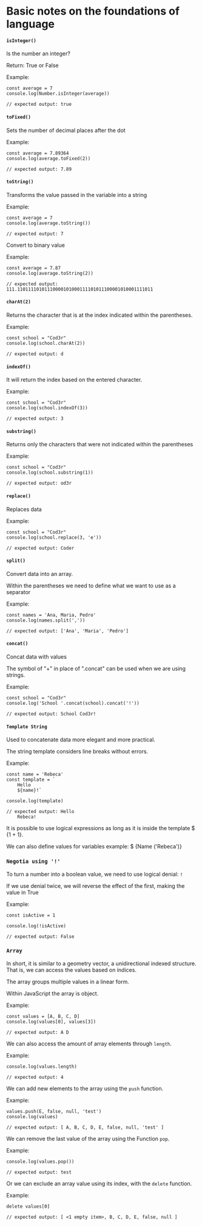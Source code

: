 # Basic notes on the foundations of language

#### `isInteger()`
Is the number an integer?

Return: True or False

Example:
```
const average = 7
console.log(Number.isInteger(average))

// expected output: true
```

#### `toFixed()`
Sets the number of decimal places after the dot

Example:
```
const average = 7.89364
console.log(average.toFixed(2))

// expected output: 7.89
```

#### `toString()`
Transforms the value passed in the variable into a string

Example:
```
const average = 7
console.log(average.toString())

// expected output: 7
```

Convert to binary value

Example:
```
const average = 7.87
console.log(average.toString(2))

// expected output: 111.11011110101110000101000111101011100001010001111011
```

#### `charAt(2)`
Returns the character that is at the index indicated within the parentheses.

Example:
```
const school = "Cod3r"
console.log(school.charAt(2))

// expected output: d
```

#### `indexOf()`
It will return the index based on the entered character.

Example:
```
const school = "Cod3r"
console.log(school.indexOf(3))

// expected output: 3
```

#### `substring()`
Returns only the characters that were not indicated within the parentheses

Example:
```
const school = "Cod3r"
console.log(school.substring(1))

// expected output: od3r
```

#### `replace()`
Replaces data

Example:
```
const school = "Cod3r"
console.log(school.replace(3, 'e'))

// expected output: Coder
```

#### `split()`
Convert data into an array.

Within the parentheses we need to define what we want to use as a separator

Example:
```
const names = 'Ana, Maria, Pedro'
console.log(names.split(','))

// expected output: ['Ana', 'Maria', 'Pedro']
```

#### `concat()`
Concat data with values

The symbol of "+" in place of ".concat" can be used when we are using strings.

Example:
```
const school = "Cod3r"
console.log('School '.concat(school).concat('!'))

// expected output: School Cod3r!
```

#### `Template String`
Used to concatenate data more elegant and more practical.

The string template considers line breaks without errors.

Example:
```
const name = 'Rebeca'
const template = `
    Hello
    ${name}!`

console.log(template)

// expected output: Hello
    Rebeca!
```

It is possible to use logical expressions as long as it is inside the template $ {1 + 1}.

We can also define values for variables example: $ {Name ('Rebeca')}


### `Negotia using '!'`

To turn a number into a boolean value, we need to use logical denial: `!`

If we use denial twice, we will reverse the effect of the first, making the value in True

Example:
```
const isActive = 1

console.log(!isActive)

// expected output: False
```

### `Array`

In short, it is similar to a geometry vector, a unidirectional indexed structure. That is, we can access the values based on indices.

The array groups multiple values in a linear form.

Within JavaScript the array is object.

Example:
```
const values = [A, B, C, D]
console.log(values[0], values[3])

// expected output: A D
```

We can also access the amount of array elements through `length`.

Example:
```
console.log(values.length)

// expected output: 4
```

We can add new elements to the array using the `push` function.

Example:
```
values.push(E, false, null, 'test')
console.log(values)

// expected output: [ A, B, C, D, E, false, null, 'test' ]
```

We can remove the last value of the array using the Function `pop`.

Example:
```
console.log(values.pop())

// expected output: test
```

Or we can exclude an array value using its index, with the `delete` function.

Example:
```
delete values[0]

// expected output: [ <1 empty item>, B, C, D, E, false, null ]
```